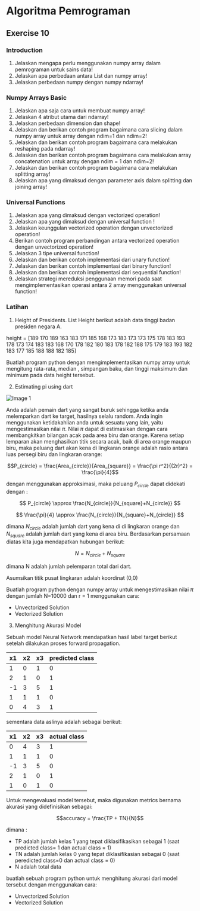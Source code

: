 # Algoritma Pemrograman
## Exercise 10


### Introduction
1. Jelaskan mengapa perlu menggunakan numpy array dalam pemrograman untuk sains data!
2. Jelaskan apa perbedaan antara List dan numpy array!
3. Jelaskan perbedaan numpy dengan numpy ndarray!

### Numpy Arrays Basic
1. Jelaskan apa saja cara untuk membuat numpy array!
2. Jelaskan 4 atribut utama dari ndarray!
3. Jelaskan perbedaan dimension dan shape!
4. Jelaskan dan berikan contoh program bagaimana cara slicing dalam numpy array untuk array dengan ndim=1 dan ndim=2!
5. Jelaskan dan berikan contoh program bagaimana cara melakukan reshaping pada ndarray!
6. Jelaskan dan berikan contoh program bagaimana cara melakukan  array concatenation untuk array dengan ndim = 1 dan ndim=2!
7. Jelaskan dan berikan contoh program bagaimana cara melakukan splitting array!
8. Jelaskan apa yang dimaksud dengan parameter axis dalam splitting dan joining array!

### Universal Functions
1. Jelaskan apa yang dimaksud dengan vectorized operation!
2. Jelaskan apa yang dimaksud dengan universal function !
3. Jelaskan keunggulan vectorized operation dengan unvectorized operation!
4. Berikan contoh program perbandingan antara vectorized operation dengan unvectorized operation!
5. Jelaskan 3 tipe universal function!
6. Jelaskan dan berikan contoh implementasi dari unary function!
7. Jelaskan dan berikan contoh implementasi dari binary function!
8. Jelaskan dan berikan contoh implementasi dari sequential function!
9. Jelaskan strategi mereduksi penggunaan memori pada saat mengimplementasikan operasi antara 2 array menggunakan universal function!

### Latihan

1. Height of Presidents. List Height berikut adalah data tinggi badan presiden negara A. 

height = \[189 170 189 163 183 171 185 168 173 183 173 173 175 178 183 193 178 173
 174 183 183 168 170 178 182 180 183 178 182 188 175 179 183 193 182 183
 177 185 188 188 182 185\]

Buatlah program python dengan mengimplementasikan numpy array untuk mengitung rata-rata, median , simpangan baku, dan tinggi maksimum dan minimum pada data height tersebut.


2. Estimating pi using dart


![Image 1](https://raw.githubusercontent.com/riksameidy/exercise-alpro-2022/master/estimating_pi_with_dart.png)


Anda adalah pemain dart yang sangat buruk sehingga ketika anda melemparkan dart ke target, hasilnya selalu random. Anda ingin menggunakan ketidakahlian anda untuk sesuatu yang lain, yaitu mengestimasikan nilai $\pi$. Nilai $\pi$ dapat di estimasikan dengan cara membangkitkan bilangan acak pada area biru dan orange.
Karena setiap lemparan akan menghasilkan titik secara acak, baik di area orange maupun biru, maka peluang dart akan kena di  lingkaran orange adalah rasio antara luas persegi biru dan lingkaran orange:

$$P_{circle} = \frac{Area_{circle}}{Area_{square}} = \frac{\pi r^2}{(2r)^2} = \frac{\pi}{4}$$

dengan menggunakan approksimasi, maka peluang $P_{circle}$ dapat didekati dengan :

$$ P_{circle} \approx \frac{N_{circle}}{N_{square}+N_{circle}} $$

$$ \frac{\pi}{4} \approx \frac{N_{circle}}{N_{square}+N_{circle}} $$

dimana $N_{circle}$ adalah jumlah dart yang kena di di  lingkaran orange dan $N_{square}$ adalah jumlah dart yang kena di area biru. Berdasarkan persamaan diatas kita juga mendapatkan hubungan berikut:

$$ N = N_{circle} + N_{square}$$

dimana N adalah jumlah pelemparan total dari dart.

Asumsikan titik pusat lingkaran adalah koordinat (0,0)

Buatlah program python dengan numpy array untuk mengestimasikan nilai $\pi$ dengan jumlah N=10000 dan r = 1 menggunakan cara:
- Unvectorized Solution
- Vectorized Solution

3. Menghitung Akurasi Model 

Sebuah model Neural Network mendapatkan hasil label target berikut setelah dilakukan proses forward propagation.

| x1  | x2  | x3  | predicted class |
| --- | --- | --- | --------------- |
| 1   | 0   | 1   | 0               |
| 2   | 1   | 0   | 1               |
| -1  | 3   | 5   | 1               |
| 1   | 1   | 1   | 0               |
| 0   | 4   | 3   | 1               | 

sementara data aslinya adalah sebagai berikut:

| x1  | x2  | x3  | actual class |
| --- | --- | --- | ------------ |
| 0   | 4   | 3   | 1            |
| 1   | 1   | 1   | 0            |
| -1  | 3   | 5   | 0            |
| 2   | 1   | 0   | 1            |
| 1   | 0   | 1   | 0            |


Untuk mengevaluasi model tersebut, maka digunakan metrics bernama akurasi yang didefinisikan sebagai:

$$accuracy = \frac{TP + TN}{N}$$

dimana :
- TP adalah jumlah kelas 1 yang tepat diklasifikasikan sebagai 1 (saat predicted class= 1 dan actual class = 1)
- TN adalah jumlah kelas 0 yang tepat diklasifikasian sebagai 0 (saat peredicted class=0 dan actual class = 0)
- N adalah total data

buatlah sebuah program python untuk menghitung akurasi dari model tersebut dengan menggunakan cara:
- Unvectorized Solution
- Vectorized Solution



